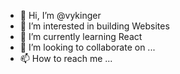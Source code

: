 - 👋 Hi, I’m @vykinger
- 👀 I’m interested in building Websites
- 🌱 I’m currently learning React
- 💞️ I’m looking to collaborate on ...
- 📫 How to reach me ...

<!---
vykinger/vykinger is a ✨ special ✨ repository because its `README.md` (this file) appears on your GitHub profile.
You can click the Preview link to take a look at your changes.
--->
